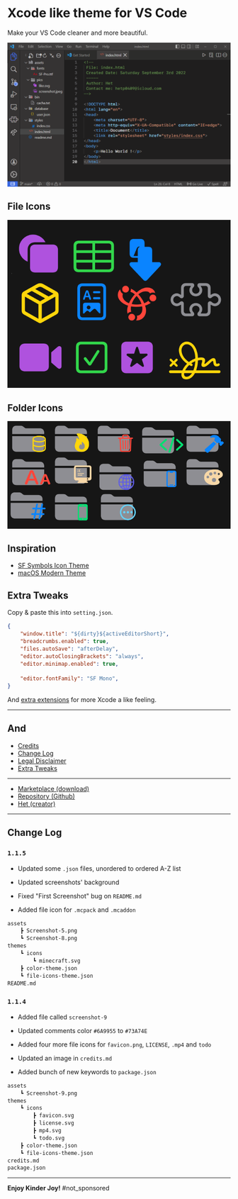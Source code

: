 # Xcode like theme for VS Code

Make your VS Code cleaner and more beautiful.

![theme preview](assets/screenshot-6.png)

## File Icons

![File Icon preview](assets/Screenshot-5.png)

## Folder Icons

![folder Icon preview](assets/Screenshot-8.png)

## Inspiration

* [SF Symbols Icon Theme](https://marketplace.visualstudio.com/items?itemName=j-f1.sf-symbols)
* [macOS Modern Theme](https://marketplace.visualstudio.com/items?itemName=davidbwaters.macos-modern-theme)

## Extra Tweaks

Copy & paste this into `setting.json`.

```json
{
    "window.title": "${dirty}${activeEditorShort}",
    "breadcrumbs.enabled": true,
    "files.autoSave": "afterDelay",
    "editor.autoClosingBrackets": "always",
    "editor.minimap.enabled": true,

    "editor.fontFamily": "SF Mono",
}
```

And [extra extensions](extra-tweaks.md) for more Xcode a like feeling.

---

## And

* [Credits](credits.md)
* [Change Log](CHANGELOG.md)
* [Legal Disclaimer](Legel_Disclaimer.txt)
* [Extra Tweaks](extra-tweaks.md)

---

* [Marketplace (download)](https://github.com/Hetp05/xcode-theme-for-vscode/releases/download/extension/xcode-theme-for-vscode-1.0.2.vsix)
* [Repository (Github)](https://github.com/Hetp05/xcode-theme-for-vscode.git)
* [Het (creator)](https://github.com/Hetp05)

---

## Change Log

### `1.1.5`

* Updated some `.json` files, unordered to ordered A-Z list

* Updated screenshots' background

* Fixed "First Screenshot" bug on `README.md`

* Added file icon for `.mcpack` and `.mcaddon`

```txt
assets
    ┣ Screenshot-5.png
    ┗ Screenshot-8.png
themes
    ┗ icons
        ┗ minecraft.svg
    ┣ color-theme.json
    ┗ file-icons-theme.json
README.md
```

### `1.1.4`

* Added file called `screenshot-9`

* Updated comments color `#6A9955` to `#73A74E`

* Added four more file icons for `favicon.png`, `LICENSE`, `.mp4` and `todo`

* Updated an image in `credits.md`

* Added bunch of new keywords to `package.json`

```txt
assets
    ┗ Screenshot-9.png
themes
    ┗ icons
        ┣ favicon.svg
        ┣ license.svg
        ┣ mp4.svg
        ┗ todo.svg
    ┣ color-theme.json
    ┗ file-icons-theme.json
credits.md
package.json
```

---

**Enjoy Kinder Joy!** #not_sponsored
